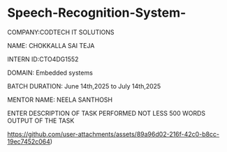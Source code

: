 # Speech-Recognition-System-

COMPANY:CODTECH IT SOLUTIONS

NAME: CHOKKALLA SAI TEJA

INTERN ID:CTO4DG1552

DOMAIN: Embedded systems

BATCH DURATION: June 14th,2025 to July 14th,2025

MENTOR NAME: NEELA SANTHOSH

ENTER DESCRIPTION OF TASK PERFORMED NOT LESS 500 WORDS
OUTPUT OF THE TASK

https://github.com/user-attachments/assets/89a96d02-216f-42c0-b8cc-19ec7452c064)

